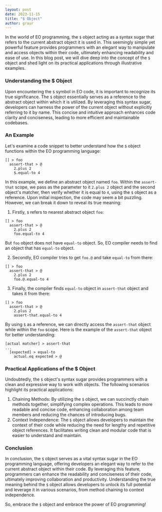 ```yaml
---
layout: post
date: 2023-11-15
title: "$ Object"
author: graur
---
```


In the world of EO programming, the `$` object acting as a syntax sugar that refers to the current abstract object it is used in.
This seemingly simple yet powerful feature provides programmers with an elegant way to manipulate and access objects within their code, 
ultimately enhancing readability and ease of use.
In this blog post, we will dive deep into the concept of the `$` object and shed light on its practical applications through illustrative examples.

<!--more-->

### Understanding the $ Object
Upon encountering the `$` symbol in EO code, it is important to recognize its true significance.
The `$` object essentially serves as a reference to the abstract object within which it is utilized. 
By leveraging this syntax sugar, developers can harness the power of the current object without explicitly referring to it by name. 
This concise and intuitive approach enhances code clarity and conciseness, leading to more efficient and maintainable codebases.

### An Example
Let's examine a code snippet to better understand how the `$` object functions within the EO programming language:

```
[] > foo
  assert-that > @
    2.plus 2
    $.equal-to 4
```

In this example, we define an abstract object named `foo`. Within the `assert-that` scope, we pass as the parameter to it `2.plus 2` object 
and the second object's matcher, then verify whether it is equal to `4`, using the `$` object as a reference.
Upon initial inspection, the code may seem a bit puzzling. However, we can break it down to reveal its true meaning:

1. Firstly, `$` refers to nearest abstract object `foo`:
```
[] > foo
  assert-that > @
    2.plus 2
    foo.equal-to 4
```
But `foo` object does not have `equal-to` object. So, EO compiler needs to find an object that has `equal-to` object.


2. Secondly, EO compiler tries to get `foo.@` and take `equal-to` from there:
```
[] > foo
  assert-that > @
    2.plus 2
    foo.@.equal-to 4
```


3. Finally, the compiler finds `equal-to` object in `assert-that` object and takes it from there:
```
[] > foo
  assert-that > @
    2.plus 2
    assert-that.equal-to 4
```
By using `$` as a reference, we can directly access the `assert-that` object while within the `foo` scope.
Here is the example of the `assert-that` object for better understanding:

```
[actual matcher] > assert-that
...
  [expected] > equal-to
    actual.eq expected > @
```

### Practical Applications of the $ Object
Undoubtedly, the `$` object's syntax sugar provides programmers with a clean and expressive way to work with objects.
The following scenarios highlight its practical applications:
1. Chaining Methods:
By utilizing the `$` object, we can succinctly chain methods together, simplifying complex operations. 
This leads to more readable and concise code, enhancing collaboration among team members and reducing the chances of introducing bugs.
2. Context Independence:
The `$` object allows developers to maintain the context of their code while reducing the need for lengthy and repetitive object references. 
It facilitates writing clean and modular code that is easier to understand and maintain.

### Conclusion
In conclusion, the `$` object serves as a vital syntax sugar in the EO programming language, offering developers an elegant way to refer to the current 
abstract object within their code. 
By leveraging this feature, programmers can enhance the readability and conciseness of their code, ultimately improving collaboration and productivity. 
Understanding the true meaning behind the `$` object allows developers to unlock its full potential and leverage it in various scenarios, 
from method chaining to context independence. 

So, embrace the `$` object and embrace the power of EO programming!